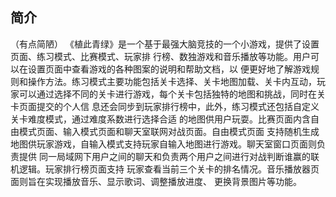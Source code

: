 ## 简介
（有点简陋）
《植此青绿》是一个基于最强大脑竞技的一个小游戏，提供了设置页面、练习模式、比赛模式、玩家排 行榜、数独游戏和音乐播放等功能。用户可以在设置页面中查看游戏的各种图案的说明和帮助文档，以 便更好地了解游戏规则和操作方法。练习模式主要功能包括关卡选择、关卡地图加载、关卡内互动，玩 家可以通过选择不同的关卡进行游戏，每个关卡包括独特的地图和挑战，同时在关卡页面提交的个人信 息还会同步到玩家排行榜中，此外，练习模式还包括自定义关卡难度模式，通过难度系数进行选择合适 的地图供用户玩耍。比赛页面内含自由模式页面、输入模式页面和聊天室联网对战页面。自由模式页面 支持随机生成地图供玩家游戏，自输入模式支持玩家自输入地图进行游戏。聊天室窗口页面则负责提供 同一局域网下用户之间的聊天和负责两个用户之间进行对战判断谁赢的联机逻辑。玩家排行榜页面支持 玩家查看当前三个关卡的排名情况。音乐播放器页面则旨在实现播放音乐、显示歌词、调整播放进度、 更换背景图片等功能。
